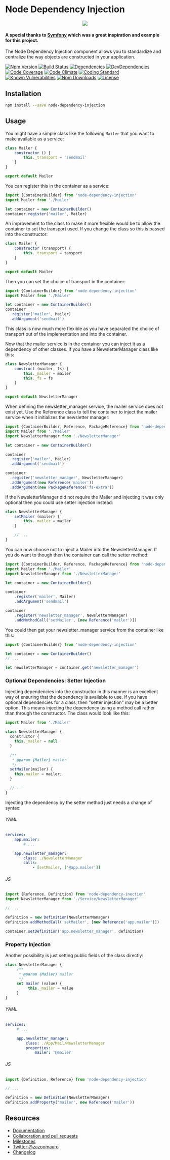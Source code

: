 Node Dependency Injection
=========================

<p align="center">
    <img src="https://image.ibb.co/ejH8FH/logojoy.png">
</p>

#### A special thanks to [Symfony](http://symfony.com) which was a great inspiration and example for this project.

The Node Dependency Injection component allows you to standardize and centralize the way objects are constructed in your application.

[![Npm Version](https://badge.fury.io/js/node-dependency-injection.svg)](https://badge.fury.io/js/node-dependency-injection)
[![Build Status](https://travis-ci.org/zazoomauro/node-dependency-injection.svg?branch=master)](https://travis-ci.org/zazoomauro/node-dependency-injection)
[![Dependencies](https://david-dm.org/zazoomauro/node-dependency-injection.svg)](https://david-dm.org/zazoomauro/node-dependency-injection)
[![DevDependencies](https://david-dm.org/zazoomauro/node-dependency-injection/dev-status.svg)](https://david-dm.org/zazoomauro/node-dependency-injection#info=devDependencies)
[![Code Coverage](https://codecov.io/gh/zazoomauro/node-dependency-injection/branch/master/graph/badge.svg)](https://codecov.io/gh/zazoomauro/node-dependency-injection)
[![Code Climate](https://codeclimate.com/github/zazoomauro/node-dependency-injection/badges/gpa.svg)](https://codeclimate.com/github/zazoomauro/node-dependency-injection)
[![Coding Standard](https://img.shields.io/badge/code%20style-standard-brightgreen.svg)](http://standardjs.com/)
[![Known Vulnerabilities](https://snyk.io/test/github/zazoomauro/node-dependency-injection/badge.svg)](https://snyk.io/test/github/zazoomauro/node-dependency-injection)
[![Npm Downloads](https://img.shields.io/npm/dm/node-dependency-injection.svg?maxAge=2592000)](https://www.npmjs.com/package/node-dependency-injection)
[![License](https://img.shields.io/npm/l/node-dependency-injection.svg?maxAge=2592000?style=plastic)](https://github.com/zazoomauro/node-dependency-injection/blob/master/LICENCE)
 
Installation
------------

```sh
npm install --save node-dependency-injection
```

Usage
-----------

You might have a simple class like the following `Mailer` that you want to make available as a service:

```js
class Mailer {
    constructor () {
        this._transport = 'sendmail'
    }
}

export default Mailer
```

You can register this in the container as a service:

```js
import {ContainerBuilder} from 'node-dependency-injection'
import Mailer from './Mailer'

let container = new ContainerBuilder()
container.register('mailer', Mailer)
```

An improvement to the class to make it more flexible would be to allow the container to set the transport used. 
If you change the class so this is passed into the constructor:

```js
class Mailer {
    constructor (transport) {
        this._transport = tansport
    }
}

export default Mailer
```

Then you can set the choice of transport in the container:

```js
import {ContainerBuilder} from 'node-dependency-injection'
import Mailer from './Mailer'

let container = new ContainerBuilder()
container
  .register('mailer', Mailer)
  .addArgument('sendmail')
```

This class is now much more flexible as you have separated the choice of transport out of the implementation and into the container.

Now that the mailer service is in the container you can inject it as a dependency of other classes. 
If you have a NewsletterManager class like this:

```js
class NewsletterManager {
    construct (mailer, fs) {
        this._mailer = mailer
        this._fs = fs
    }
}

export default NewsletterManager
```

When defining the newsletter_manager service, the mailer service does not exist yet. 
Use the Reference class to tell the container to inject the mailer service when it initializes the newsletter manager:

```js
import {ContainerBuilder, Reference, PackageReference} from 'node-dependency-injection'
import Mailer from './Mailer'
import NewsletterManager from './NewsletterManager'

let container = new ContainerBuilder()

container
  .register('mailer', Mailer)
  .addArgument('sendmail')

container
  .register('newsletter_manager', NewsletterManager)
  .addArgument(new Reference('mailer'))
  .addArgument(new PackageReference('fs-extra'))
```

If the NewsletterManager did not require the Mailer and injecting it was only optional then you could use setter injection instead:

```js
class NewsletterManager {
    setMailer (mailer) {
        this._mailer = mailer
    }

    // ...
}
```

You can now choose not to inject a Mailer into the NewsletterManager. 
If you do want to though then the container can call the setter method:

```js
import {ContainerBuilder, Reference, PackageReference} from 'node-dependency-injection'
import Mailer from './Mailer'
import NewsletterManager from './NewsletterManager'

let container = new ContainerBuilder()

container
    .register('mailer', Mailer)
    .addArgument('sendmail')

container
    .register('newsletter_manager', NewsletterManager)
    .addMethodCall('setMailer', [new Reference('mailer')])
```

You could then get your newsletter_manager service from the container like this:

```js
import {ContainerBuilder} from 'node-dependency-injection'

let container = new ContainerBuilder()
// ...

let newsletterManager = container.get('newsletter_manager')
```

### Optional Dependencies: Setter Injection

Injecting dependencies into the constructor in this manner is an excellent way of ensuring that the dependency is available to use. If you have optional dependencies for a class, then "setter injection" may be a better option. This means injecting the dependency using a method call rather than through the constructor. The class would look like this:

```js
import Mailer from './Mailer'

class NewsletterManager {
  constructor {
    this._mailer = null
  }

  /**
   * @param {Mailer} mailer
   */
  setMailer(mailer) {
    this.mailer = mailer;
  }

  // ...
}
```

Injecting the dependency by the setter method just needs a change of syntax:

###### YAML
```yaml
services:
    app.mailer:
        # ...

    app.newsletter_manager:
        class: ./NewsletterManager
        calls:
            - [setMailer, ['@app.mailer']]
```

###### JS
```js
import {Reference, Definition} from 'node-dependency-inection'
import NewsletterManager from './Service/NewsletterManager'

// ...

definition = new Definition(NewsletterManager)
definition.addMethodCall('setMailer', [new Reference('app.mailer')])

container.setDefinition('app.newsletter_manager', definition)
```

### Property Injection

Another possibility is just setting public fields of the class directly:

```js
class NewsletterManager {
     /**
      * @param {Mailer} mailer
      */
     set mailer (value) {
          this._mailer = value
     }
}
```

###### YAML
```yaml
services:
     # ...

     app.newsletter_manager:
         class: ./App/Mail/NewsletterManager
         properties:
             mailer: '@mailer'
```

###### JS
```js
import {Definition, Reference} from 'node-dependency-injection'

// ...

definition = new Definition(NewsletterManager)
definition.addProperty('mailer', new Reference('mailer'))
```

Resources
---------

- [Documentation](https://github.com/zazoomauro/node-dependency-injection/wiki)
- [Collaboration and pull requests](CONTRIBUTING.md)
- [Milestones](https://github.com/zazoomauro/node-dependency-injection/milestones)
- [Twitter @zazoomauro](https://twitter.com/zazoomauro)
- [Changelog](CHANGELOG.md)
